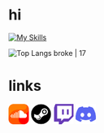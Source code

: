 # hi

[![My Skills](https://skillicons.dev/icons?i=arch,python,bash,neovim,linux,powershell,windows,docker)](https://skillicons.dev)

![Top Langs](https://github-readme-stats.vercel.app/api/top-langs/?username=fruitsaladchan_progress=true)
broke | 17

# links

[<img  width="40px" src="assets/soundcloud.png" />](https://soundcloud.com/fruit-salad-162533379/likes)
[<img  width="40px" src="assets/steam.png" />](https://steamcommunity.com/profiles/76561198983419915/)
[<img  width="40px" src="assets/twitch.png" />](https://www.twitch.tv/fruitsaladchan)
[<img  width="40px" src="assets/discord.png" />](https://discordapp.com/users/496431451588395021)



